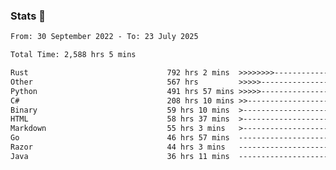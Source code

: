 ### Stats 👋
<!--START_SECTION:waka-->

```txt
From: 30 September 2022 - To: 23 July 2025

Total Time: 2,588 hrs 5 mins

Rust                               792 hrs 2 mins  >>>>>>>>-----------------   30.60 %
Other                              567 hrs         >>>>>--------------------   21.91 %
Python                             491 hrs 57 mins >>>>>--------------------   19.01 %
C#                                 208 hrs 10 mins >>-----------------------   08.04 %
Binary                             59 hrs 10 mins  >------------------------   02.29 %
HTML                               58 hrs 37 mins  >------------------------   02.27 %
Markdown                           55 hrs 3 mins   >------------------------   02.13 %
Go                                 46 hrs 57 mins  -------------------------   01.81 %
Razor                              44 hrs 3 mins   -------------------------   01.70 %
Java                               36 hrs 11 mins  -------------------------   01.40 %
```

<!--END_SECTION:waka-->

<!--
**buhaytza2005/buhaytza2005** is a ✨ _special_ ✨ repository because its `README.md` (this file) appears on your GitHub profile.

Here are some ideas to get you started:

- 🔭 I’m currently working on ...
- 🌱 I’m currently learning ...
- 👯 I’m looking to collaborate on ...
- 🤔 I’m looking for help with ...
- 💬 Ask me about ...
- 📫 How to reach me: ...
- 😄 Pronouns: ...
- ⚡ Fun fact: ...
-->



